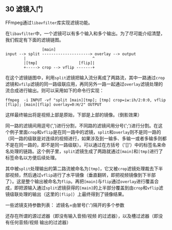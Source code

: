 ## 30 滤镜入门
FFmpeg通过`libavfilter`库实现滤镜功能。

在`libavfilter`中，一个滤镜可以有多个输入和多个输出。为了尽可能介绍清楚，我们假定有下面的滤镜链图。
> 
                    [main]
	input --> split ---------------------> overlay --> output
            |                             ^
            |[tmp]                  [flip]|
            +-----> crop --> vflip -------+
            
在这个滤镜链图中，利用`split`滤镜把输入流分离成了两路流，其中一路通过`crop`滤镜和`vfilp`滤镜的同一路级联应用，再同另外一路一起通过`overlay`滤镜处理的流合成进行输出。则可以采用如下的命令行实现：
    
    ffmpeg  -i INPUT -vf "split [main][tmp]; [tmp] crop=iw:ih/2:0:0, vflip [flip]; [main][flip] overlay=0:H/2" OUTPUT
    
这样最终输出将是视频上部是原始，下部是上部的镜像。（倒影效果）

同一路的滤镜间用逗号(',')进行分割，不同路的滤镜间用分号(';')进行分割。在这个例子里面`crop`和`vflip`是在同一路中的滤镜，`split`和`overlay`则不是同一路的（同一路的级联是对连续的视频进行，如果涉及到一输多、多输一或者多输多则都不是在同一路的，即不是同一路级联）。可以通过在方括号（'[]'）中的标签名来命名处理的链路。这个例子里，`split`滤镜生成了两路就通过`[main]`和`[tmp]`进行了标签命名以方便后续处理。

其中被`split`处理输出的第二路流被命名为`[tmp]`，它又被`crop`滤镜处理裁去下半部视频，然后通过`vflip`进行了水平镜像（垂直翻转，即把视频镜像到下半部了）。这是整个输出被命名为`flip`。再把`[main]`与`flip`通过`overlay`进行覆盖合成，即把源输入通过`split`滤镜获得的`[main]`的上半部分覆盖到由`crop`和`vflip`滤镜级联处理的输出（这里的`[flip]`）上最终得到了镜像结果。

一些滤镜支持参数列表： 滤镜名=由冒号(':')隔开的多个参数

还存在所谓的源过滤器（即没有输入音频/视频 的过滤器），以及槽过滤器（即没有任何音频/视频 输出的过滤器）

